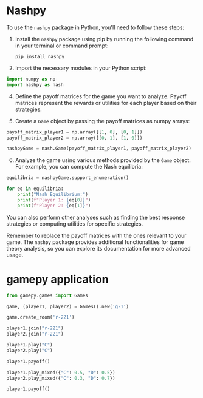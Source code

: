 # Nashpy

To use the `nashpy` package in Python, you'll need to follow these steps:

1. Install the `nashpy` package using pip by running the following command in your terminal or command prompt:
   ```
   pip install nashpy
   ```

2. Import the necessary modules in your Python script:
   



```python
import numpy as np
import nashpy as nash
```


4. Define the payoff matrices for the game you want to analyze. Payoff matrices represent the rewards or utilities for each player based on their strategies.

5. Create a `Game` object by passing the payoff matrices as numpy arrays:
   


```python
payoff_matrix_player1 = np.array([[1, 0], [0, 1]])
payoff_matrix_player2 = np.array([[0, 1], [1, 0]])

nashpyGame = nash.Game(payoff_matrix_player1, payoff_matrix_player2)
```


6. Analyze the game using various methods provided by the `Game` object. For example, you can compute the Nash equilibria:
   


```python
equilibria = nashpyGame.support_enumeration()

for eq in equilibria:
    print("Nash Equilibrium:")
    print(f"Player 1: {eq[0]}")
    print(f"Player 2: {eq[1]}")
```


   You can also perform other analyses such as finding the best response strategies or computing utilities for specific strategies.

Remember to replace the payoff matrices with the ones relevant to your game. The `nashpy` package provides additional functionalities for game theory analysis, so you can explore its documentation for more advanced usage.

# gamepy application


```python
from gamepy.games import Games
```


```python
game, (player1, player2) = Games().new('g-1')
```


```python
game.create_room('r-221')
```


```python
player1.join("r-221")
player2.join("r-221")
```


```python
player1.play("C")
player2.play("C")
```


```python
player1.payoff()
```


```python
player1.play_mixed({"C": 0.5, "D": 0.5})
player2.play_mixed({"C": 0.3, "D": 0.7})

```


```python
player1.payoff()
```
